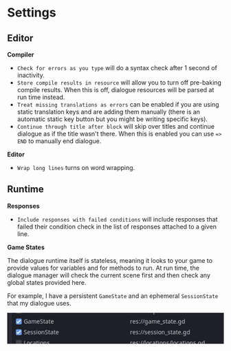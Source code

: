 # Settings

## Editor

**Compiler**

- `Check for errors as you type` will do a syntax check after 1 second of inactivity.
- `Store compile results in resource` will allow you to turn off pre-baking compile results. When this is off, dialogue resources will be parsed at run time instead.
- `Treat missing translations as errors` can be enabled if you are using static translation keys and are adding them manually (there is an automatic static key button but you might be writing specific keys).
- `Continue through title after block` will skip over titles and continue dialogue as if the title wasn't there. When this is enabled you can use `=> END` to manually end dialogue.

**Editor**

- `Wrap long lines` turns on word wrapping.

## Runtime

**Responses**

- `Include responses with failed conditions` will include responses that failed their condition check in the list of responses attached to a given line.

**Game States**

The dialogue runtime itself is stateless, meaning it looks to your game to provide values for variables and for methods to run. At run time, the dialogue manager will check the current scene first and then check any global states provided here.

For example, I have a persistent `GameState` and an ephemeral `SessionState` that my dialogue uses.

![GameState and SessionState are used by dialogue](states.jpg)